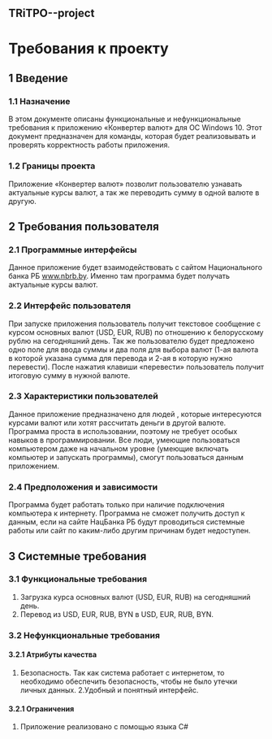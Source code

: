 ## TRiTPO--project
# Требования к проекту
## 1 Введение
### 1.1 Назначение
В этом документе описаны функциональные и нефункциональные требования к приложению «Конвертер валют» для ОС Windows 10. Этот документ предназначен для команды, которая будет реализовывать и проверять корректность работы приложения.
### 1.2 Границы проекта
Приложение «Конвертер валют» позволит пользователю узнавать актуальные курсы валют, а так же переводить сумму в одной валюте в другую.  
## 2 Требования пользователя
### 2.1 Программные интерфейсы
Данное приложение будет взаимодействовать с сайтом Национального банка РБ www.nbrb.by. Именно там программа будет получать актуальные курсы валют.
### 2.2 Интерфейс пользователя
При запуске приложения пользователь получит текстовое сообщение с курсом основных валют (USD, EUR, RUB) по отношению к белорусскому рублю на сегодняшний день. Так же пользователю будет предложено одно поле для ввода суммы и два поля для выбора валют (1-ая валюта в которой указана сумма для перевода и 2-ая в которую нужно перевести). После нажатия клавиши «перевести» пользователь получит итоговую сумму в нужной валюте.
### 2.3 Характеристики пользователей
Данное приложение предназначено для людей , которые интересуются курсами валют или хотят рассчитать деньги в другой валюте. Программа проста в использовании, поэтому не требует особых навыков в программировании. Все люди, умеющие пользоваться компьютером даже на начальном уровне (умеющие включать компьютер и запускать программы), смогут пользоваться данным приложением.
### 2.4 Предположения и зависимости
Программа будет работать только при наличие подключения компьютера к интернету. Программа не сможет получить доступ к данным, если на сайте НацБанка РБ будут проводиться системные работы или сайт по каким-либо другим причинам будет недоступен. 

## 3 Системные требования
### 3.1 Функциональные требования
 1. Загрузка курса основных валют (USD, EUR, RUB) на сегодняшний день.
2. Перевод  из USD, EUR, RUB, BYN  в USD, EUR, RUB, BYN.  

### 3.2 Нефункциональные требования

#### 3.2.1 Атрибуты качества
 1. Безопасность. Так как система работает с интернетом, то необходимо обеспечить безопасность, чтобы не было утечки личных данных.
 2.Удобный и понятный интерфейс.
#### 3.2.1 Ограничения
 1. Приложение реализовано с помощью языка С#
